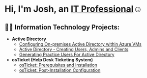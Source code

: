 <h1>Hi, I'm Josh, an <a href="https://linkedin.com/in/Josh">IT Professional</a>☺</h1>

<h2>👨‍💻 Information Technology Projects:</h2>

- <b>Active Directory</b>
  - [Configuring On-premises Active Directory within Azure VMs](https://github.com/Josh-arendt/configure_ad)
  - [Active Directory - Creating Users, Admins and Clients](https://github.com/Josh-arendt/AD_Creating_Users_Admins_Clients)
  - [Generating Practice Users For Active Directory](https://github.com/Josh-arendt/Generating_Practice_Users_For_AD)
- <b>osTicket (Help Desk Ticketing System)</b>
  - [osTicket: Prerequisites and Installation](https://github.com/Josh-arendt/osTicket_Prereqs_Installation)
  - [osTicket: Post-Installation Configuration](https://github.com/joshmadakorcc/post-install-config)
  



